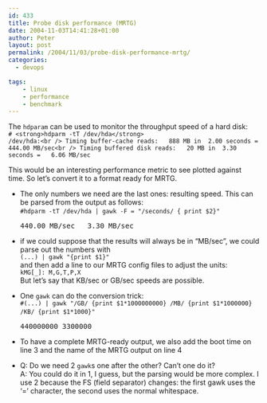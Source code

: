 ```yaml
---
id: 433
title: Probe disk performance (MRTG)
date: 2004-11-03T14:41:28+01:00
author: Peter
layout: post
permalink: /2004/11/03/probe-disk-performance-mrtg/
categories:
  - devops

tags:
    - linux
    - performance
    - benchmark
---
```

The `hdparam` can be used to monitor the throughput speed of a hard disk:  
`# <strong>hdparm -tT /dev/hda</strong>`  
`/dev/hda:<br />
Timing buffer-cache reads:   888 MB in  2.00 seconds = 444.00 MB/sec<br />
Timing buffered disk reads:   20 MB in  3.30 seconds =   6.06 MB/sec`

This would be an interesting performance metric to see plotted against time. So let&#8217;s convert it to a format ready for MRTG.

  * The only numbers we need are the last ones: resulting speed. This can be parsed from the output as follows:  
    `#hdparm -tT /dev/hda | gawk -F = "/seconds/ { print $2}"`&#160;</p> 
    <pre>440.00 MB/sec   3.30 MB/sec</pre>

  * if we could suppose that the results will always be in &#8220;MB/sec&#8221;, we could parse out the numbers with  
    `(...) | gawk "{print $1}"`  
    and then add a line to our MRTG config files to adjust the units:  
    `kMG[_]: M,G,T,P,X`  
    But let&#8217;s say that KB/sec or GB/sec speeds are possible.
  * One `gawk` can do the conversion trick:  
    `#(...) | gawk "/GB/ {print $1*1000000000} /MB/ {print $1*1000000} /KB/ {print $1*1000}"`&#160;</p> 
    <pre>440000000 3300000</pre>

  * To have a complete MRTG-ready output, we also add the boot time on line 3 and the name of the MRTG output on line 4
  * Q: Do we need 2 `gawk`s one after the other? Can&#8217;t one do it?  
    A: You could do it in 1, I guess, but the parsing would be more complex. I use 2 because the FS (field separator) changes: the first gawk uses the &#8216;=&#8217; character, the second uses the normal whitespace.

